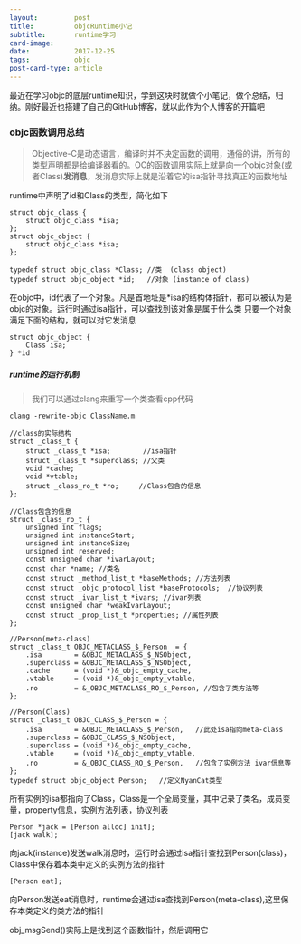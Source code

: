 ```yaml
---
layout:         post
title:          objcRuntime小记
subtitle:       runtime学习
card-image:
date:           2017-12-25
tags:           objc
post-card-type: article
---
```

最近在学习objc的底层runtime知识，学到这块时就做个小笔记，做个总结，归纳。刚好最近也搭建了自己的GitHub博客，就以此作为个人博客的开篇吧

### objc函数调用总结
> Objective-C是动态语言，编译时并不决定函数的调用，通俗的讲，所有的类型声明都是给编译器看的。OC的函数调用实际上就是向一个objc对象(或者Class)**发消息**，发消息实际上就是沿着它的isa指针寻找真正的函数地址

runtime中声明了id和Class的类型，简化如下
```
struct objc_class {
    struct objc_class *isa;
};
struct objc_object {
    struct objc_class *isa;
};
 
typedef struct objc_class *Class; //类  (class object)
typedef struct objc_object *id;   //对象 (instance of class)
```

在objc中，id代表了一个对象。凡是首地址是*isa的结构体指针，都可以被认为是objc的对象。运行时通过isa指针，可以查找到该对象是属于什么类
只要一个对象满足下面的结构，就可以对它发消息
```
struct objc_object {
    Class isa;
} *id
```
##### runtime的运行机制
> 我们可以通过clang来重写一个类查看cpp代码
```
clang -rewrite-objc ClassName.m
```

```
//class的实际结构
struct _class_t {
	struct _class_t *isa;        //isa指针
	struct _class_t *superclass; //父类
	void *cache;
	void *vtable;
	struct _class_ro_t *ro;     //Class包含的信息
};

//Class包含的信息
struct _class_ro_t {
	unsigned int flags;
	unsigned int instanceStart;
	unsigned int instanceSize;
	unsigned int reserved;
	const unsigned char *ivarLayout;
	const char *name; //类名
	const struct _method_list_t *baseMethods; //方法列表
	const struct _objc_protocol_list *baseProtocols;  //协议列表
	const struct _ivar_list_t *ivars; //ivar列表
	const unsigned char *weakIvarLayout;
	const struct _prop_list_t *properties; //属性列表
};

//Person(meta-class)
struct _class_t OBJC_METACLASS_$_Person  = {
	.isa        = &OBJC_METACLASS_$_NSObject,
	.superclass = &OBJC_METACLASS_$_NSObject,
	.cache      = (void *)&_objc_empty_cache,
	.vtable     = (void *)&_objc_empty_vtable,
	.ro         = &_OBJC_METACLASS_RO_$_Person, //包含了类方法等
};
 
//Person(Class)
struct _class_t OBJC_CLASS_$_Person = {
	.isa        = &OBJC_METACLASS_$_Person,   //此处isa指向meta-class
	.superclass = &OBJC_CLASS_$_NSObject,
	.superclass = (void *)&_objc_empty_cache,
	.vtable     = (void *)&_objc_empty_vtable,
	.ro         = &_OBJC_CLASS_RO_$_Person,   //包含了实例方法 ivar信息等
};
typedef struct objc_object Person;   //定义NyanCat类型

```
所有实例的isa都指向了Class，Class是一个全局变量，其中记录了类名，成员变量，property信息，实例方法列表，协议列表

```
Person *jack = [Person alloc] init];
[jack walk];
```
向jack(instance)发送walk消息时，运行时会通过isa指针查找到Person(class)，Class中保存着本类中定义的实例方法的指针
```
[Person eat];
```
向Person发送eat消息时，runtime会通过isa查找到Person(meta-class),这里保存本类定义的类方法的指针

obj_msgSend()实际上是找到这个函数指针，然后调用它

